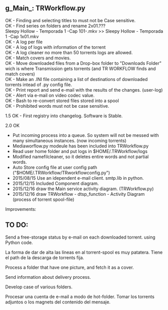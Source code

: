 g_Main_: TRWorkflow.py
----------------------

OK - Finding and selecting titles to must not be Case sensitive.  
OK - Find series on folders and rename 2x01.???  
	Sleepy Hollow - Temporada 1 -Cap 101-.mkv  >>  Sleepy Hollow - Temporada 1 -Cap 1x01.mkv  
OK - A log per file  
OK - A log of logs with information of the torrent  
OK - A log cleaner no more than 50 torrents logs are allowed.   
OK - Match covers and movies.  
OK - Move downloaded files from a Drop-box folder to "Downloads Folder" wich is where Transmission gets torrents (and TR WORKFLOW finds and match covers)  
OK - Make an .INI file containing a list of destinations of downloaded torrents intead of .py config file.  
OK - Print report and send e-mail with the results of the changes. (user-log)  
OK - Alert vía e-mail on video codec value.  
OK - Bash to re-convert stored files stored into a spool  
OK - Prohibited words must not be case sensitive.  

1.5 OK - First registry into changelog. Software is Stable.

2.0 OK
- Put incoming process into a queue. So system will not be messed with many simultaneous instances. (now incoming torrents)  
- Mediaworflow.py modeule has been included into TRWorkflow.py  
- Read user home folder and put logs in $HOME/.TRWorkflow/logs  
- Modified namefilcleaner, so it deletes entire words and not partial words.  
- Auto Store config file at user config path ("$HOME/.TRWorkflow/TRworkflowconfig.py")  
- 2015/08/15 Use an idependent e-mail client. smtp.lib in python.
- 2015/12/15 Included Component diagram.
- 2015/12/16 draw the Main service activity diagram. (TRWorkflow.py)
- 2015/12/16 draw TRWorkflow - dtsp_function - Activity Diagram (process of torrent spool-file)



Improvements:

TO DO:
------------------------

Send a free-storage status by e-mail on each downloaded torrent. using Python code.

La forma de dar de alta las líneas en al torrent-spool es muy patatera. Tiene el path de la descarga de torrents fija.  


Process a folder that have one picture, and fetch it as a cover.

Send information about delivery process.

Develop case of various folders.

Procesar una cuenta de e-mail a modo de hot-folder. Tomar los torrents adjuntos o los magnets del contenido del mensaje.  



